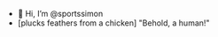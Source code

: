 - 👋 Hi, I’m @sportssimon
- [plucks feathers from a chicken] "Behold, a human!"

<!---
sportssimon/sportssimon is a ✨ special ✨ repository because its `README.md` (this file) appears on your GitHub profile.
You can click the Preview link to take a look at your changes.
--->

